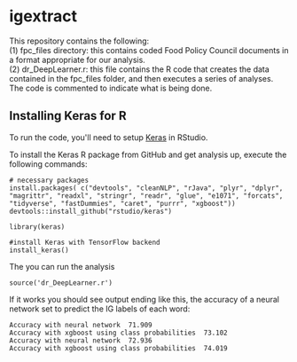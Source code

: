 # igextract
This repository contains the following:\
(1) fpc_files directory: this contains coded Food Policy Council documents in a format appropriate for our analysis.\
(2) dr_DeepLearner.r: this file contains the R code that creates the data contained in the fpc_files folder, and then
	executes a series of analyses. The code is commented to indicate what is being done.


## Installing Keras for R
To run the code, you'll need to setup [Keras](https://keras.rstudio.com/) in RStudio. 

To install the Keras R package from GitHub and get analysis up, execute the following commands:
```
# necessary packages
install.packages( c("devtools", "cleanNLP", "rJava", "plyr", "dplyr", "magrittr", "readxl", "stringr", "readr", "glue", "e1071", "forcats", "tidyverse", "fastDummies", "caret", "purrr", "xgboost"))
devtools::install_github("rstudio/keras")

library(keras)

#install Keras with TensorFlow backend
install_keras()
```

The you can run the analysis
```
source('dr_DeepLearner.r')
```

If it works you should see output ending like this, the accuracy of a neural network set to predict the IG labels of each word:
```
Accuracy with neural network  71.909
Accuracy with xgboost using class probabilities  73.102
Accuracy with neural network  72.936
Accuracy with xgboost using class probabilities  74.019
```
